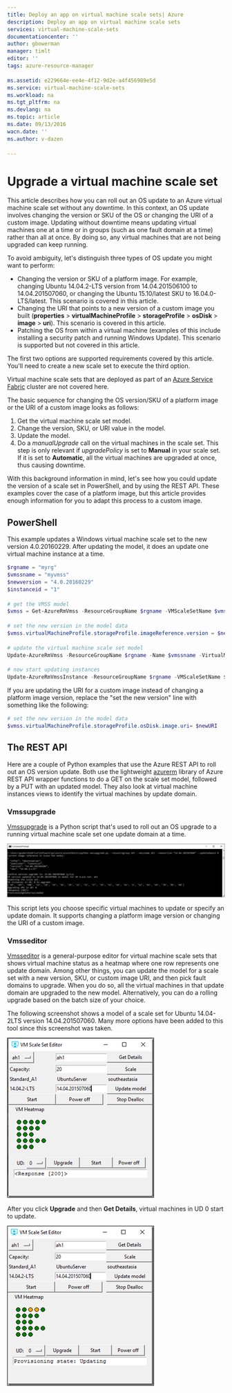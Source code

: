 ```yaml
---
title: Deploy an app on virtual machine scale sets| Azure
description: Deploy an app on virtual machine scale sets
services: virtual-machine-scale-sets
documentationcenter: ''
author: gbowerman
manager: timlt
editor: ''
tags: azure-resource-manager

ms.assetid: e229664e-ee4e-4f12-9d2e-a4f456989e5d
ms.service: virtual-machine-scale-sets
ms.workload: na
ms.tgt_pltfrm: na
ms.devlang: na
ms.topic: article
ms.date: 09/13/2016
wacn.date: ''
ms.author: v-dazen

---
```

# Upgrade a virtual machine scale set
This article describes how you can roll out an OS update to an Azure virtual machine scale set without any downtime. In this context, an OS update involves changing the version or SKU of the OS or changing the URI of a custom image. Updating without downtime means updating virtual machines one at a time or in groups (such as one fault domain at a time) rather than all at once. By doing so, any virtual machines that are not being upgraded can keep running.

To avoid ambiguity, let's distinguish three types of OS update you might want to perform:

* Changing the version or SKU of a platform image. For example, changing Ubuntu 14.04.2-LTS version from 14.04.201506100 to 14.04.201507060, or changing the Ubuntu 15.10/latest SKU to 16.04.0-LTS/latest. This scenario is covered in this article.
* Changing the URI that points to a new version of a custom image you built (**properties** > **virtualMachineProfile** > **storageProfile** > **osDisk** > **image** > **uri**). This scenario is covered in this article.
* Patching the OS from within a virtual machine (examples of this include installing a security patch and running Windows Update). This scenario is supported but not covered in this article.

The first two options are supported requirements covered by this article. You'll need to create a new scale set to execute the third option.

Virtual machine scale sets that are deployed as part of an [Azure Service Fabric](https://www.azure.cn/home/features/service-fabric/) cluster are not covered here.

The basic sequence for changing the OS version/SKU of a platform image or the URI of a custom image looks as follows:

1. Get the virtual machine scale set model.
2. Change the version, SKU, or URI value in the model.
3. Update the model.
4. Do a *manualUpgrade* call on the virtual machines in the scale set. This step is only relevant if *upgradePolicy* is set to **Manual** in your scale set. If it is set to **Automatic**, all the virtual machines are upgraded at once, thus causing downtime.

With this background information in mind, let's see how you could update the version of a scale set in PowerShell, and by using the REST API. These examples cover the case of a platform image, but this article provides enough information for you to adapt this process to a custom image.

## PowerShell
This example updates a Windows virtual machine scale set to the new version 4.0.20160229. After updating the model, it does an update one virtual machine instance at a time.

```powershell
$rgname = "myrg"
$vmssname = "myvmss"
$newversion = "4.0.20160229"
$instanceid = "1"

# get the VMSS model
$vmss = Get-AzureRmVmss -ResourceGroupName $rgname -VMScaleSetName $vmssname

# set the new version in the model data
$vmss.virtualMachineProfile.storageProfile.imageReference.version = $newversion

# update the virtual machine scale set model
Update-AzureRmVmss -ResourceGroupName $rgname -Name $vmssname -VirtualMachineScaleSet $vmss

# now start updating instances
Update-AzureRmVmssInstance -ResourceGroupName $rgname -VMScaleSetName $vmssname -InstanceId $instanceId
```

If you are updating the URI for a custom image instead of changing a platform image version, replace the "set the new version" line with something like the following:

```powershell
# set the new version in the model data
$vmss.virtualMachineProfile.storageProfile.osDisk.image.uri= $newURI
```

## The REST API
Here are a couple of Python examples that use the Azure REST API to roll out an OS version update. Both use the lightweight [azurerm](https://pypi.python.org/pypi/azurerm) library of Azure REST API wrapper functions to do a GET on the scale set model, followed by a PUT with an updated model. They also look at virtual machine instances views to identify the virtual machines by update domain.

### Vmssupgrade
 [Vmssupgrade](https://github.com/gbowerman/vmsstools) is a Python script that's used to roll out an OS upgrade to a running virtual machine scale set one update domain at a time.

![Vmssupgrade script for choosing virtual machines or an update domain](./media/virtual-machine-scale-sets-upgrade-scale-set/vmssupgrade-screenshot.png)

This script lets you choose specific virtual machines to update or specify an update domain. It supports changing a platform image version or changing the URI of a custom image.

### Vmsseditor
[Vmsseditor](https://github.com/gbowerman/vmssdashboard) is a general-purpose editor for virtual machine scale sets that shows virtual machine status as a heatmap where one row represents one update domain. Among other things, you can update the model for a scale set with a new version, SKU, or custom image URI, and then pick fault domains to upgrade. When you do so, all the virtual machines in that update domain are upgraded to the new model. Alternatively, you can do a rolling upgrade based on the batch size of your choice.  

The following screenshot shows a model of a scale set for Ubuntu 14.04-2LTS version 14.04.201507060. Many more options have been added to this tool since this screenshot was taken.

![Vmsseditor model of a scale set for Ubuntu 14.04-2LTS](./media/virtual-machine-scale-sets-upgrade-scale-set/vmssEditor1.png)

After you click **Upgrade** and then **Get Details**, virtual machines in UD 0 start to update.

![Vmsseditor showing update in progress](./media/virtual-machine-scale-sets-upgrade-scale-set/vmssEditor2.png)